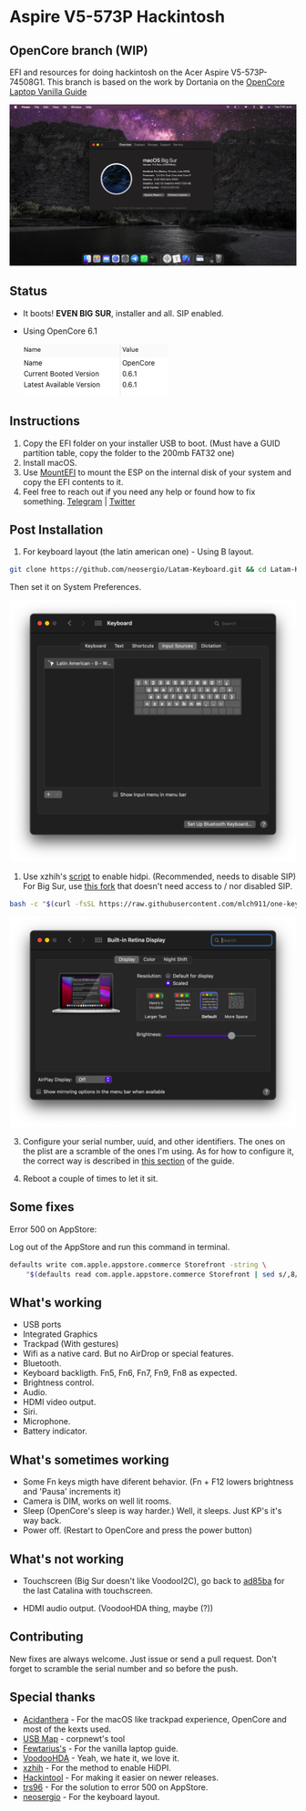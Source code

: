 # Aspire V5-573P Hackintosh
## OpenCore branch (WIP)

EFI and resources for doing hackintosh on the Acer Aspire V5-573P-74508G1. This branch is based on the work by Dortania on the [OpenCore Laptop Vanilla Guide](https://dortania.github.io/vanilla-laptop-guide/)

![Screenshot](./assets/screenshot.png)

## Status

- It boots! **EVEN BIG SUR**, installer and all. SIP enabled.

- Using OpenCore 6.1

  ![Bootloader](./assets/bootloader.png)


## Instructions

1. Copy the EFI folder on your installer USB to boot. (Must have a GUID partition table, copy the folder to the 200mb FAT32 one) <br/>
2. Install macOS. <br/>
3. Use [MountEFI](https://github.com/corpnewt/MountEFI) to mount the ESP on the internal disk of your system and copy the EFI contents to it.<br/>
4. Feel free to reach out if you need any help or found how to fix something. [Telegram](https://t.me/xtrs84zk) | [Twitter](https://twitter.com/xtrs84zk) 

## Post Installation
1. For keyboard layout (the latin american one) - Using B layout. 

```bash
git clone https://github.com/neosergio/Latam-Keyboard.git && cd Latam-Keyboard && cp -v Latam*.* ~/Library/Keyboard\ Layouts/
```

Then set it on System Preferences.

![Keyboard settings](./assets/keyboard.png)

1. Use xzhih's [script](https://github.com/xzhih/one-key-hidpi) to enable hidpi. (Recommended, needs to disable SIP)
For Big Sur, use [this fork](https://github.com/mlch911/one-key-hidpi) that doesn't need access to / nor disabled SIP.
```bash
bash -c "$(curl -fsSL https://raw.githubusercontent.com/mlch911/one-key-hidpi/master/hidpi.sh)"
```

   ![hidpi](./assets/hidpi.png)

3. Configure your serial number, uuid, and other identifiers. The ones on the plist are a scramble of the ones I'm using. As for how to configure it, the correct way is described in [this section](https://dortania.github.io/OpenCore-Desktop-Guide/post-install/iservices) of the guide.

3. Reboot a couple of times to let it sit.


## Some fixes

Error 500 on AppStore:

Log out of the AppStore and run this command in terminal.

```bash
defaults write com.apple.appstore.commerce Storefront -string \
    "$(defaults read com.apple.appstore.commerce Storefront | sed s/,8/,13/)"
```

## What's working
* USB ports <br/>
* Integrated Graphics <br/>
* Trackpad (With gestures) <br/>
* Wifi as a native card. But no AirDrop or special features.<br/>
* Bluetooth.
* Keyboard backligth. Fn5, Fn6, Fn7, Fn9, Fn8 as expected. <br/>
* Brightness control. <br/>
* Audio. <br/>
* HDMI video output. <br/>
* Siri. <br/>
* Microphone.
* Battery indicator. <br/>

## What's sometimes working
* Some Fn keys migth have diferent behavior. (Fn + F12 lowers brightness and 'Pausa' increments it)
* Camera is DIM, works on well lit rooms.
* Sleep (OpenCore's sleep is way harder.) Well, it sleeps. Just KP's it's way back.<br/>
* Power off. (Restart to OpenCore and press the power button) <br/>

## What's not working
* Touchscreen (Big Sur doesn't like VoodooI2C), go back to [ad85ba](https://github.com/xtrs84zk/Aspire-V5-573P-Hackintosh/commit/ad85baa75662148a61e47ba679cee969b94cf8c0) for the last Catalina with touchscreen. <br/>

* HDMI audio output. (VoodooHDA thing, maybe (?))

  

## Contributing

New fixes are always welcome. Just issue or send a pull request. Don't forget to scramble the serial number and so before the push. 

## Special thanks
* [Acidanthera](https://github.com/acidanthera/VoodooPS2) - For the macOS like trackpad experience, OpenCore and most of the kexts used.
* [USB Map](https://github.com/corpnewt/USBMap) - corpnewt's tool <br/>
* [Fewtarius's](https://fewtarius.gitbook.io/laptopguide/) - For the vanilla laptop guide. <br/>
* [VoodooHDA](https://github.com/chris1111/VoodooHDA-2.9.2-Clover-V14) - Yeah, we hate it, we love it. <br/>
* [xzhih](https://github.com/xzhih) - For the method to enable HiDPI. <br/>
* [Hackintool](https://www.tonymacx86.com/threads/release-hackintool-v2-8-6.254559/) - For making it easier on newer releases. <br/>
* [trs96](https://www.tonymacx86.com/threads/appstore-the-operation-couldnt-be-completed-com-apple-commerce-client-error-500.270957/post-1912788) -  For the solution to error 500 on AppStore. <br/>
* [neosergio](https://github.com/neosergio) - For the keyboard layout.
